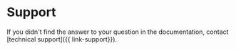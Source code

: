 # Support


If you didn't find the answer to your question in the documentation, contact [technical support]({{ link-support}}).


